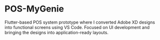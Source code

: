 # POS-MyGenie
Flutter-based POS system prototype where I converted Adobe XD designs into functional screens using VS Code. Focused on UI development and bringing the designs into application-ready layouts.
